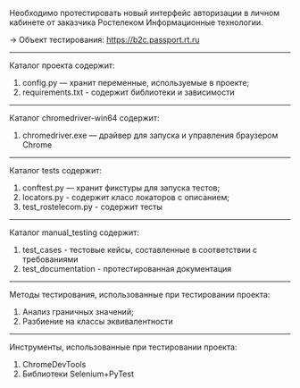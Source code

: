 Необходимо протестировать новый интерфейс авторизации в личном кабинете от заказчика Ростелеком Информационные технологии.

→ Объект тестирования: https://b2c.passport.rt.ru
________________________________________

Каталог проекта содержит:

1.	config.py — хранит переменные, используемые в проекте;
2.	requirements.txt - содержит библиотеки и зависимости

________________________________________

Каталог chromedriver-win64 содержит:

1.	chromedriver.exe — драйвер для запуска и управления браузером Chrome

________________________________________
Каталог tests содержит:

1.	conftest.py — хранит фикстуры для запуска тестов; 
2.	locators.py - содержит класс локаторов с описанием;
3.	test_rostelecom.py - содержит тесты

________________________________________

Каталог manual_testing содержит:
1.	test_cases - тестовые кейсы, составленные в соответствии с требованиями 
2.	test_documentation - протестированная документация
________________________________________

Методы тестирования, использованные при тестировании проекта:
1.	Анализ граничных значений;
2.	Разбиение на классы эквивалентности
________________________________________
Инструменты, использованные при тестировании проекта:
1.	ChromeDevTools
2.	Библиотеки Selenium+PyTest
